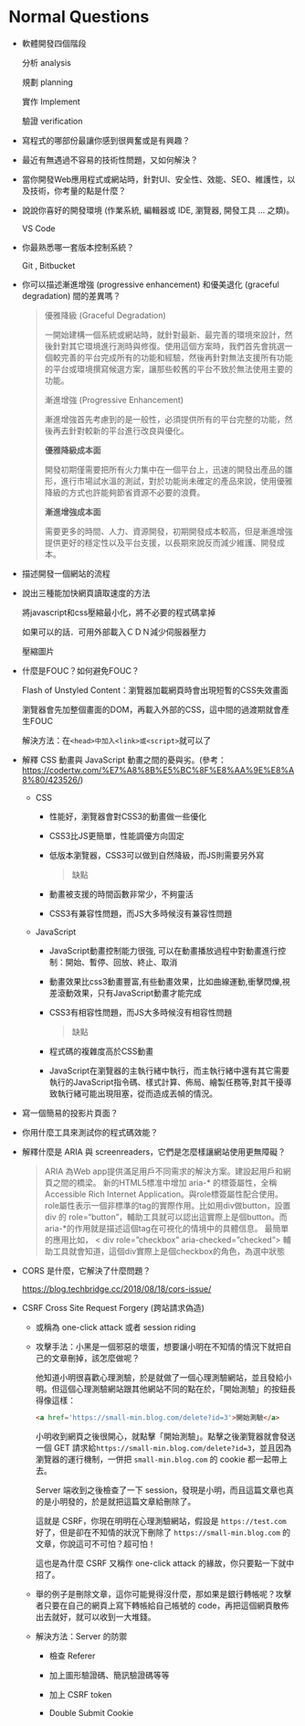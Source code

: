 # Normal Questions

- 軟體開發四個階段
  
  分析 analysis
  
  規劃 planning
  
  實作  Implement
  
  驗證  verification

- 寫程式的哪部份最讓你感到很興奮或是有興趣？

- 最近有無遇過不容易的技術性問題，又如何解決？

- 當你開發Web應用程式或網站時，針對UI、安全性、效能、SEO、維護性，以及技術，你考量的點是什麼？

- 說說你喜好的開發環境 (作業系統, 編輯器或 IDE, 瀏覽器, 開發工具 … 之類)。
  
  VS Code

- 你最熟悉哪一套版本控制系統？
  
  Git , Bitbucket

- 你可以描述漸進增強 (progressive enhancement) 和優美退化 (graceful degradation) 間的差異嗎？
  
  > 優雅降級 (Graceful Degradation)
  > 
  > 一開始建構一個系統或網站時，就針對最新、最完善的環境來設計，然後針對其它環境進行測時與修復。使用這個方案時，我們首先會挑選一個較完善的平台完成所有的功能和經驗，然後再針對無法支援所有功能的平台或環境撰寫候選方案，讓那些較舊的平台不致於無法使用主要的功能。
  > 
  > 漸進增強 (Progressive Enhancement)
  > 
  > 漸進增強首先考慮到的是一般性，必須提供所有的平台完整的功能，然後再去針對較新的平台進行改良與優化。
  > 
  > **優雅降級成本面**
  > 
  > 開發初期僅需要把所有火力集中在一個平台上，迅速的開發出產品的雛形，進行市場試水溫的測試，對於功能尚未確定的產品來說，使用優雅降級的方式也許能夠節省資源不必要的浪費。
  > 
  > **漸進增強成本面**
  > 
  > 需要更多的時間、人力、資源開發，初期開發成本較高，但是漸進增強提供更好的穩定性以及平台支援，以長期來說反而減少維護、開發成本。

- 描述開發一個網站的流程

- 說出三種能加快網頁讀取速度的方法
  
  將javascript和css壓縮最小化，將不必要的程式碼拿掉
  
  如果可以的話．可用外部載入ＣＤＮ減少伺服器壓力
  
  壓縮圖片

- 什麼是FOUC？如何避免FOUC？
  
  Flash of Unstyled Content：瀏覽器加載網頁時會出現短暫的CSS失效畫面
  
  瀏覽器會先加整個畫面的DOM，再載入外部的CSS，這中間的過渡期就會產生FOUC
  
  解決方法：在`<head>中加入<link>或<script>`就可以了

- 解釋 CSS 動畫與 JavaScript 動畫之間的憂與劣。(參考：https://codertw.com/%E7%A8%8B%E5%BC%8F%E8%AA%9E%E8%A8%80/423526/)
  
  - CSS
    
    - 性能好，瀏覽器會對CSS3的動畫做一些優化
    
    - CSS3比JS更簡單，性能調優方向固定
    
    - 低版本瀏覽器，CSS3可以做到自然降級，而JS則需要另外寫
      
      > 缺點
    
    - 動畫被支援的時間函數非常少，不夠靈活
    
    - CSS3有兼容性問題，而JS大多時候沒有兼容性問題
  
  - JavaScript
    
    - JavaScript動畫控制能力很強, 可以在動畫播放過程中對動畫進行控制：開始、暫停、回放、終止、取消
    
    - 動畫效果比css3動畫豐富,有些動畫效果，比如曲線運動,衝擊閃爍,視差滾動效果，只有JavaScript動畫才能完成
    
    - CSS3有相容性問題，而JS大多時候沒有相容性問題
      
      > 缺點
    
    - 程式碼的複雜度高於CSS動畫
    
    - JavaScript在瀏覽器的主執行緒中執行，而主執行緒中還有其它需要執行的JavaScript指令碼、樣式計算、佈局、繪製任務等,對其干擾導致執行緒可能出現阻塞，從而造成丟幀的情況。

- 寫一個簡易的投影片頁面？

- 你用什麼工具來測試你的程式碼效能？

- 解釋什麼是 ARIA 與 screenreaders，它們是怎麼樣讓網站使用更無障礙？
  
  > ARIA 為Web app提供滿足用戶不同需求的解決方案。建設起用戶和網頁之間的橋梁。 
  > 新的HTML5標准中增加 aria-* 的標簽屬性，全稱Accessible Rich Internet Application。與role標簽屬性配合使用。 
  > role屬性表示一個非標準的tag的實際作用。比如用div做button，設置div 的 role=“button”，輔助工具就可以認出這實際上是個button。而aria-*的作用就是描述這個tag在可視化的情境中的具體信息。 
  > 最簡單的應用比如， 
  > < div role=”checkbox” aria-checked=”checked”> 
  > 輔助工具就會知道，這個div實際上是個checkbox的角色，為選中狀態

- CORS 是什麼，它解決了什麼問題？
  
  https://blog.techbridge.cc/2018/08/18/cors-issue/

- CSRF Cross Site Request Forgery (跨站請求偽造)
  
  - 或稱為 one-click attack 或者 session riding
  
  - 攻擊手法：小黑是一個邪惡的壞蛋，想要讓小明在不知情的情況下就把自己的文章刪掉，該怎麼做呢？
    
    他知道小明很喜歡心理測驗，於是就做了一個心理測驗網站，並且發給小明。但這個心理測驗網站跟其他網站不同的點在於，「開始測驗」的按鈕長得像這樣：
    
    ```html
    <a href='https://small-min.blog.com/delete?id=3'>開始測驗</a>
    ```
    
    小明收到網頁之後很開心，就點擊「開始測驗」。點擊之後瀏覽器就會發送一個 GET 請求給`https://small-min.blog.com/delete?id=3`，並且因為瀏覽器的運行機制，一併把 `small-min.blog.com` 的 cookie 都一起帶上去。
    
    Server 端收到之後檢查了一下 session，發現是小明，而且這篇文章也真的是小明發的，於是就把這篇文章給刪除了。
    
    這就是 CSRF，你現在明明在心理測驗網站，假設是 `https://test.com` 好了，但是卻在不知情的狀況下刪除了 `https://small-min.blog.com` 的文章，你說這可不可怕？超可怕！
    
    這也是為什麼 CSRF 又稱作 one-click attack 的緣故，你只要點一下就中招了。
  
  - 舉的例子是刪除文章，這你可能覺得沒什麼，那如果是銀行轉帳呢？攻擊者只要在自己的網頁上寫下轉帳給自己帳號的 code，再把這個網頁散佈出去就好，就可以收到一大堆錢。
  
  - 解決方法：Server 的防禦
    
    - 檢查 Referer
    
    - 加上圖形驗證碼、簡訊驗證碼等等
    
    - 加上 CSRF token
    
    - Double Submit Cookie
